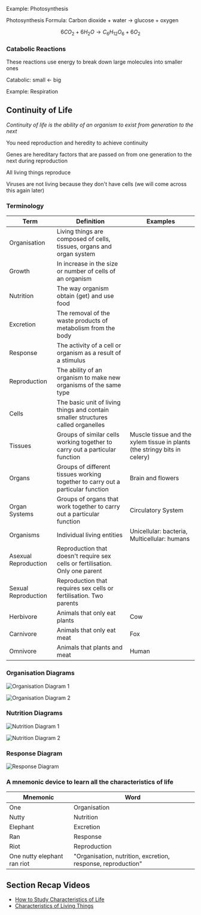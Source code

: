 Example: Photosynthesis

Photosynthesis Formula: Carbon dioxide + water → glucose + oxygen

$$
6CO_2 + 6H_2O → C_6H_{12}O_6 + 6O_2
$$

### Catabolic Reactions

These reactions use energy to break down large molecules into smaller ones

Catabolic: small ← big

Example: Respiration

## Continuity of Life

*Continuity of life is the ability of an organism to exist from generation to the next*

You need reproduction and heredity to achieve continuity

Genes are hereditary factors that are passed on from one generation to the next during reproduction

All living things reproduce

Viruses are not living because they don't have cells (we will come across this again later)

### Terminology

| Term                 | Definition                                                                       | Examples                                                                  |
|----------------------|----------------------------------------------------------------------------------|---------------------------------------------------------------------------|
| Organisation         | Living things are composed of cells, tissues, organs and organ system        |                                                                           |
| Growth               | In increase in the size or number of cells of an organism                        |                                                                           |
| Nutrition            | The way organism obtain (get) and use food                                       |                                                                           |
| Excretion            | The removal of the waste products of metabolism from the body                    |                                                                           |
| Response             | The activity of a cell or organism as a result of a stimulus                     |                                                                           |
| Reproduction         | The ability of an organism to make new organisms of the same type                |                                                                           |
| Cells                | The basic unit of living things and contain smaller structures called organelles |                                                                           |
| Tissues              | Groups of similar cells working together to carry out a particular function      | Muscle tissue and the xylem tissue in plants (the stringy bits in celery) |
| Organs               | Groups of different tissues working together to carry out a particular function  | Brain and flowers                                                         |
| Organ Systems        | Groups of organs that work together to carry out a particular function           | Circulatory System                                                        |
| Organisms            | Individual living entities                                                       | Unicellular: bacteria, Multicellular: humans                             |
| Asexual Reproduction | Reproduction that doesn't require sex cells or fertilisation. Only one parent |                                                                           |
| Sexual Reproduction  | Reproduction that requires sex cells or fertilisation. Two parents             |                                                                           |
| Herbivore            | Animals that only eat plants                                                     | Cow                                                                       |
| Carnivore            | Animals that only eat meat                                                       | Fox                                                                       |
| Omnivore             | Animals that plants and meat                                                     | Human                                                                     |

### Organisation Diagrams

![Organisation Diagram 1](characteristics-of-life/characteristics-of-life-1.png)

![Organisation Diagram 2](characteristics-of-life/characteristics-of-life-2.jpg)

### Nutrition Diagrams

![Nutrition Diagram 1](characteristics-of-life/characteristics-of-life-3.png)

![Nutrition Diagram 2](characteristics-of-life/characteristics-of-life-4.png)

### Response Diagram

![Response Diagram](characteristics-of-life/characteristics-of-life-5.png)

### A mnemonic device to learn all the characteristics of life

| Mnemonic                    | Word                                                         |
|-----------------------------|--------------------------------------------------------------|
| One                         | Organisation                                                 |
| Nutty                       | Nutrition                                                    |
| Elephant                    | Excretion                                                    |
| Ran                         | Response                                                     |
| Riot                        | Reproduction                                                 |
| One nutty elephant ran riot | "Organisation, nutrition, excretion, response, reproduction" |


## Section Recap Videos
- [How to Study Characteristics of Life](https://youtu.be/1HTdcNvMlZI)
- [Characteristics of Living Things](https://youtu.be/h_2eykxl-dw)
